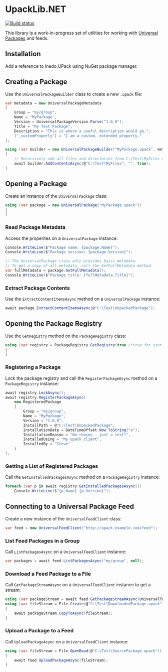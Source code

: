 # UpackLib.NET

[![Build status](https://buildmaster.inedo.com/api/ci-badges/image?API_Key=badges&$ApplicationId=16)](https://buildmaster.inedo.com/api/ci-badges/link?API_Key=badges&$ApplicationId=16)

This library is a work-in-progress set of utilities for working with
[Universal Packages](https://inedo.com/support/documentation/various/universal-packages/universal-feeds-package-ref)
and feeds.

## Installation
Add a reference to Inedo.UPack using NuGet package manager.

## Creating a Package
Use the `UniversalPackageBuilder` class to create a new `.upack` file:

```C#
var metadata = new UniversalPackageMetadata
{
    Group = "my/group",
    Name = "MyPackage",
    Version = UniversalPackageVersion.Parse("1.0.0"),
    Title = "My Test Package",
    Description = "This is where a useful description would go.",
    ["_customProperty"] = "I am a custom, extended property."
};

using (var builder = new UniversalPackageBuilder("MyPackage.upack", metadata))
{
    // Recursively add all files and directories from C:\Test\MyFiles to the package
    await builder.AddContentsAsync(@"C:\Test\MyFiles", "", true);
}
```

## Opening a Package
Create an instance of the `UniversalPackage` class:

```C#
using (var package = new UniversalPackage("MyPackage.upack"))
{
}
```

### Read Package Metadata
Access the properites on a `UniversalPackage` instance:

```C#
Console.WriteLine($"Package name: {package.Name}");
Console.WriteLine($"Package version: {package.Version}");

// The UniversalPackage class only provides basic metadata.
// To get a copy of all metadata, call the GetFullMetadata method.
var fullMetadata = package.GetFullMetadata();
Console.WriteLine($"Package title: {fullMetadata.Title}");
```

### Extract Package Contents
Use the `ExtractContentItemsAsync` method on a `UniversalPackage` instance:

```C#
await package.ExtractContentItemsAsync(@"C:\Test\UnpackedPackage");
```

## Opening the Package Registry
Use the `GetRegistry` method on the `PackageRegistry` class:

```C#
using (var registry = PackageRegistry.GetRegistry(true /*true for user registry*/))
{
}
```

### Registering a Package
Lock the package registry and call the `RegisterPackageAsync` method on a `PackageRegistry` instance:

```C#
await registry.LockAsync();
await registry.RegisterPackageAsync(
    new RegisteredPackage
    {
        Group = "my/group",
        Name = "MyPackage",
        Version = "1.0.0",
        InstallPath = @"C:\Test\UnpackedPackage",
        InstallationDate = DateTimeOffset.Now.ToString("o"),
        InstallationReason = "No reason - just a test!",
        InstalledUsing = "My upack client",
        InstalledBy = "Steve"
    }
);
```

### Getting a List of Registered Packages
Call the `GetInstalledPackagesAsync` method on a `PackageRegistry` instance:

```C#
foreach (var p in await registry.GetInstalledPackagesAsync())
    Console.WriteLine($"{p.Name} {p.Version}");
```

## Connecting to a Universal Package Feed
Create a new instance of the `UniversalFeedClient` class:

```C#
var feed = new UniversalFeedClient("http://upack.example.com/feed");
```

### List Feed Packages in a Group
Call `ListPackagesAsync` on a `UniversalFeedClient` instance:

```C#
var packages = await feed.ListPackagesAsync("my/group", null);
```

### Download a Feed Package to a File
Call `GetPackageStreamAsync` on a `UniversalFeedClient` instance to get a stream:

```C#
using (var packageStream = await feed.GetPackageStreamAsync(UniversalPackageId.Parse("my/group/MyPackage"), UniversalPackageVersion.Parse("1.0.0")))
using (var fileStream = File.Create(@"C:\Test\DownloadedPackage.upack"))
{
    await packageStream.CopyToAsync(fileStream);
}
```

### Upload a Package to a Feed
Call `UploadPackageAsync` on a `UniversalFeedClient` instance:

```C#
using (var fileStream = File.OpenRead(@"C:\Test\SourcePackage.upack"))
{
    await feed.UploadPackageAsync(fileStream);
}
```
